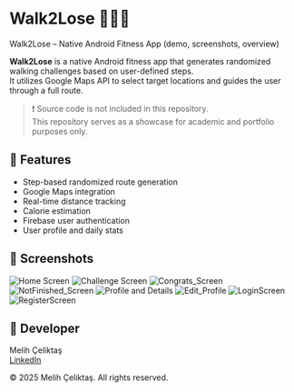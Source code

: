 # Walk2Lose 🚶‍♂️🔥
Walk2Lose – Native Android Fitness App (demo, screenshots, overview)


**Walk2Lose** is a native Android fitness app that generates randomized walking challenges based on user-defined steps.  
It utilizes Google Maps API to select target locations and guides the user through a full route.

> ❗ Source code is not included in this repository.  
> This repository serves as a showcase for academic and portfolio purposes only.

## 🧠 Features
- Step-based randomized route generation
- Google Maps integration
- Real-time distance tracking
- Calorie estimation
- Firebase user authentication
- User profile and daily stats

## 📸 Screenshots
![Home Screen](MainScreen.jpg)
![Challenge Screen](ChallengeScreen.jpg)
![Congrats_Screen](Congrats_Screen.jpg)
![NotFinished_Screen](NotFinished_Screen.jpg)
![Profile and Details](ProfileandDetails.jpg)
![Edit_Profile](EditProfile.jpg)
![LoginScreen](LoginScreen.jpg)
![RegisterScreen](RegisterScreen.jpg)

## 👤 Developer
Melih Çeliktaş  
[LinkedIn](https://www.linkedin.com/in/melih-%C3%A7elikta%C5%9F-77880218a/)

© 2025 Melih Çeliktaş. All rights reserved.

